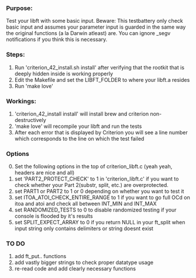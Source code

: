 ### Purpose:
Test your libft with some basic input.
Beware: This testbattery only check basic input and assumes your parameter input is guarded in the same way the original
functions (a la Darwin atleast) are. You can ignore _segv notifications if you think this is necessary.
### Steps:
1. Run 'criterion_42_install.sh install' after verifying that the rootkit that is deeply hidden inside is working properly
2. Edit the Makefile and set the LIBFT_FOLDER to where your libft.a resides
3. Run 'make love'
### Workings:
1. 'criterion_42_install install' will install brew and criterion non-destructively
2. 'make love' will recompile your libft and run the tests
3. After each error that is displayed by Criterion you will see a line number which corresponds to the line on which the test
   failed
### Options
0. Set the following options in the top of criterion_libft.c (yeah yeah, headers are nice and all)
1. set 'PART2_PROTECT_CHECK' to 1 in 'criterion_libft.c' if you want to check whether your Part 2(substr, split, etc.) are overprotected. 
2. set PART1 or PART2 to 1 or 0 depending on whether you want to test it
3. set ITOA_ATOI_CHECK_ENTIRE_RANGE to 1 if you want to go full OCd on itoa and atoi and check all between INT_MIN and INT_MAX
4. set RANDOMIZED_TESTS to 0 to disable randomized testing if your console is flooded by it's results
5. set SPLIT_EXPECT_ARRAY to 0 if you return NULL in your ft_split when input string only contains delimiters or string doesnt exist
### TO DO
1. add ft_put.. functions
2. add vastly bigger strings to check proper datatype usage
3. re-read code and add clearly necessary functions
